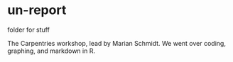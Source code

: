 # un-report
folder for stuff

The Carpentries workshop, lead by Marian Schmidt. We went over coding, graphing, and markdown in R.
